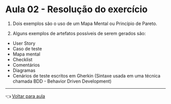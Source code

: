 # Aula 02 - Resolução do exercício

1. Dois exemplos são o uso de um Mapa Mental ou Princípio de Pareto.

2. Alguns exemplos de artefatos possíveis de serem gerados são:
  - User Story
  - Caso de teste
  - Mapa mental
  - Checklist
  - Comentários
  - Diagramas
  - Cenários de teste escritos em Gherkin (Sintaxe usada em uma técnica chamada BDD - Behavior Driven Development)

---
👈 [Voltar para aula](aula.md)